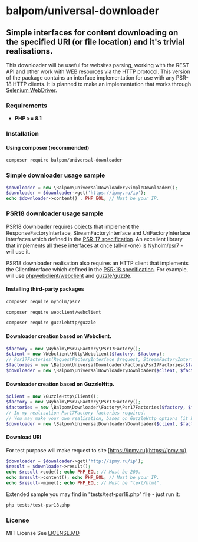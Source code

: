 # balpom/universal-downloader
## Simple interfaces for content downloading on the specified URI (or file location) and it's trivial realisations.

This downloader will be useful for websites parsing, working with the REST API and other work with WEB resources via the HTTP protocol.
This version of the package contains an interface implementation for use with any PSR-18 HTTP clients.
It is planned to make an implementation that works through [Selenium WebDriver](https://github.com/php-webdriver/php-webdriver).

### Requirements 
- **PHP >= 8.1**

### Installation
#### Using composer (recommended)
```bash
composer require balpom/universal-downloader
```

### Simple downloader usage sample

```php
$downloader = new \Balpom\UniversalDownloader\SimpleDownloader();
$downloader = $downloader->get('https://ipmy.ru/ip');
echo $downloader->content() . PHP_EOL; // Must be your IP.
```

### PSR18 downloader usage sample
PSR18 downloader requires objects that implement the ResponseFactoryInterface, StreamFactoryInterface and UriFactoryInterface interfaces which defined in the [PSR-17 specification](https://www.php-fig.org/psr/psr-17/).
An excellent library that implements all these interfaces at once (all-in-one) is [Nyholm/psr7](https://github.com/Nyholm/psr7) - will use it.

PSR18 downloader realisation also requires an HTTP client that implements the ClientInterface which defined in the [PSR-18 specification](https://www.php-fig.org/psr/psr-18/). For example, will use [phpwebclient/webclient](https://github.com/phpwebclient/webclient) and [guzzle/guzzle](https://github.com/guzzle/guzzle).

#### Installing third-party packages
```bash
composer require nyholm/psr7
```
```bash
composer require webclient/webclient
```
```bash
composer require guzzlehttp/guzzle
```

#### Downloader creation based on Webclient.
```php
$factory = new \Nyholm\Psr7\Factory\Psr17Factory();
$client = new \Webclient\Http\Webclient($factory, $factory);
// Psr17Factories(RequestFactoryInterface $request, StreamFactoryInterface $stream, UriFactoryInterface $uri)
$factories = new \Balpom\UniversalDownloader\Factory\Psr17Factories($factory, $factory, $factory, $factory);
$downloader = new \Balpom\UniversalDownloader\Downloader($client, $factories);
```

#### Downloader creation based on GuzzleHttp.
```php
$client = new \GuzzleHttp\Client();
$factory = new \Nyholm\Psr7\Factory\Psr17Factory();
$factories = new \Balpom\Downloader\Factory\Psr17Factories($factory, $factory, $factory, $factory);
// In my realisation Psr17Factory factories required.
// You may make your own realisation, bases on GuzzleHttp options (it has own Psr17Factory).
$downloader = new \Balpom\UniversalDownloader\Downloader($client, $factories);
```

#### Download URI
For test purpose will make request to site [https://ipmy.ru](https://ipmy.ru).
```php
$downloader = $downloader->get('http://ipmy.ru/ip');
$result = $downloader->result();
echo $result->code(); echo PHP_EOL; // Must be 200.
echo $result->content(); echo PHP_EOL; // Must be your IP.
echo $result->mime(); echo PHP_EOL; // Must be "text/html".
```

Extended sample you may find in "tests/test-psr18.php" file - just run it:
```bash
php tests/test-psr18.php
```

### License
MIT License See [LICENSE.MD](LICENSE.MD)
